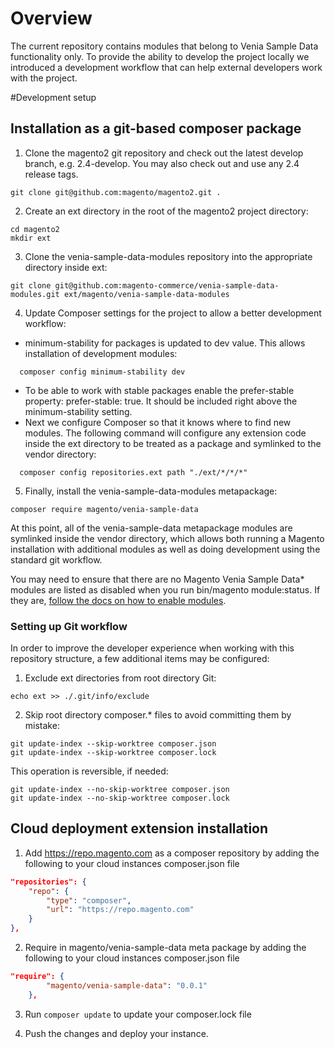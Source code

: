 # Overview

The current repository contains modules that belong to Venia Sample Data functionality only. To provide the ability to develop the project locally we introduced a development workflow that can help external developers work with the project.

#Development setup

## Installation as a git-based composer package

1. Clone the magento2 git repository and check out the latest develop branch, e.g. 2.4-develop. You may also check out and use any 2.4 release tags.

```
git clone git@github.com:magento/magento2.git .
```

2. Create an ext directory in the root of the magento2 project directory:

```
cd magento2
mkdir ext
```

3. Clone the venia-sample-data-modules repository into the appropriate directory inside ext:

```
git clone git@github.com:magento-commerce/venia-sample-data-modules.git ext/magento/venia-sample-data-modules
```

4. Update Composer settings for the project to allow a better development workflow:

- minimum-stability for packages is updated to dev value. This allows installation of development modules:

```
  composer config minimum-stability dev
```

- To be able to work with stable packages enable the prefer-stable property: prefer-stable: true. It should be included right above the minimum-stability setting.
- Next we configure Composer so that it knows where to find new modules. The following command will configure any extension code inside the ext directory to be treated as a package and symlinked to the vendor directory:

```
  composer config repositories.ext path "./ext/*/*/*"
```

5. Finally, install the venia-sample-data-modules metapackage:

```
composer require magento/venia-sample-data
```

At this point, all of the venia-sample-data metapackage modules are symlinked inside the vendor directory, which allows both running a Magento installation with additional modules as well as doing development using the standard git workflow.

You may need to ensure that there are no Magento Venia Sample Data\* modules are listed as disabled when you run bin/magento module:status. If they are, [follow the docs on how to enable modules](https://devdocs.magento.com/guides/v2.3/extension-dev-guide/build/enable-module.html).

### Setting up Git workflow

In order to improve the developer experience when working with this repository structure, a few additional items may be configured:

1. Exclude ext directories from root directory Git:

```
echo ext >> ./.git/info/exclude
```

2. Skip root directory composer.\* files to avoid committing them by mistake:

```
git update-index --skip-worktree composer.json
git update-index --skip-worktree composer.lock
```

This operation is reversible, if needed:

```
git update-index --no-skip-worktree composer.json
git update-index --no-skip-worktree composer.lock
```

## Cloud deployment extension installation

1. Add https://repo.magento.com as a composer repository by adding the following to your cloud instances composer.json file
```json 
"repositories": {
    "repo": {
        "type": "composer",
        "url": "https://repo.magento.com"
    }
},
```
2. Require in magento/venia-sample-data meta package by adding the following to your cloud instances composer.json file
```json 
"require": {
        "magento/venia-sample-data": "0.0.1"
    },
```

3. Run `composer update` to update your composer.lock file

4. Push the changes and deploy your instance.